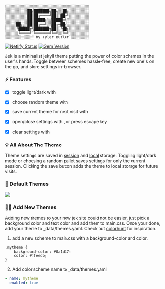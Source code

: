 
```text
░░░░░░░░░░░░░░░░░░░░░░░░░░░░░░░░░░░░░░
░░░░░░░░░░██╗███████╗██╗░░██╗░░░░░░░░░
░░░░░░░░░░██║██╔════╝██║░██╔╝░░░░░░░░░
░░░░░░░░░░██║█████╗░░█████═╝░░░░░░░░░░
░░░░░██╗░░██║██╔══╝░░██╔═██╗░░░░░░░░░░
░░░░░╚█████╔╝███████╗██║░╚██╗░░░░░░░░░
░░░░░░╚════╝░╚══════╝╚═╝░░╚═╝░░░░░░░░░
░░░░░░░░░░░░░ by Tyler Butler ░░░░░░░░
```    
[![Netlify Status](https://api.netlify.com/api/v1/badges/9d1f745e-c8d9-4732-ab34-06748d61e84d/deploy-status)](https://app.netlify.com/sites/jekyll-jek/deploys) [![Gem Version](https://badge.fury.io/rb/jek.svg)](https://badge.fury.io/rb/jek)


Jek is a minimalist jekyll theme putting the power of color schemes in the user's hands. Toggle between schemes hassle-free, create new one's on the go, and store settings in-browser.  
### ⚡ Features  
+ [x] toggle light/dark with <i class="far fa-moon zoom" onclick="darkMode();"></i>
+ [x] choose random theme with <i class="fas fa-palette zoom" onclick="changeTheme();"></i>
+ [x] save current theme for next visit with <i class="fas fa-user-astronaut zoom" onclick="saveFavorite();"></i>
+ [x] open/close settings with <i class="fas fa-cogs zoom" onclick="toggleSettings();"></i>, or press escape key
+ [x] clear settings with <i class="fas fa-sign-out-alt zoom" onclick="clearSettings();"></i>
 

### 💡 All About The Theme 

Theme settings are saved in [session](https://developer.mozilla.org/en-US/docs/Web/API/Window/sessionStorage) and [local](https://developer.mozilla.org/en-US/docs/Web/API/Window/localStorage) storage. Toggling light/dark mode or choosing a random pallet saves settings for only the current session. Clicking the save button adds the theme to local storage for future visits. 

### 🍭 Default Themes 

![](/assets/img/readme/jek.gif)

### 👩‍🚀 Add New Themes  

Adding new themes to your new jek site could not be easier, just pick a background color and text color and add them to main.css. Once your done, add your theme to _data/themes.yaml. Check out [colorhunt](https://colorhunt.co/) for inspiration.


1) add a new scheme to main.css with a background-color and color.  

```
.mytheme {
    background-color: #0a1d37;
    color: #ffeedb;
}
```  

2) Add color scheme name to _data/themes.yaml  

```yaml
- name: mytheme
  enabled: true
```
